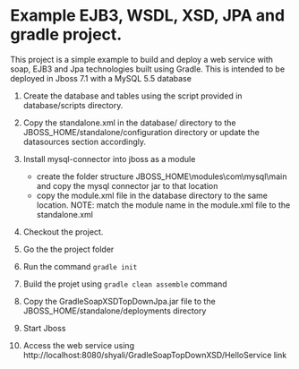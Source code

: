 # Example EJB3, WSDL, XSD, JPA and gradle project.

This project is a simple example to build and deploy a web service with soap, EJB3 and Jpa technologies built using Gradle. This is intended to be deployed in Jboss 7.1 with a MySQL 5.5 database


1. Create the database and tables using the script provided in database/scripts directory.

2. Copy the standalone.xml in the database/ directory to the JBOSS_HOME/standalone/configuration directory or update the datasources section accordingly.

3. Install mysql-connector into jboss as a module
	* create the folder structure JBOSS_HOME\modules\com\mysql\main and copy the mysql connector jar to that location
	* copy the module.xml file in the database directory to the same location. NOTE: match the module name in the module.xml file to the standalone.xml


4. Checkout the project.

5. Go the the project folder

6. Run the command ```gradle init```

7. Build the projet using ```gradle clean assemble``` command

8. Copy the GradleSoapXSDTopDownJpa.jar file to the JBOSS_HOME/standalone/deployments directory

9. Start Jboss

19. Access the web service using http://localhost:8080/shyali/GradleSoapTopDownXSD/HelloService link
